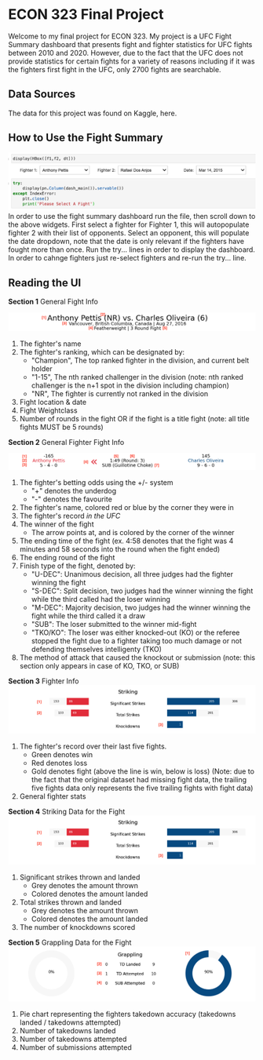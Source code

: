 # ECON 323 Final Project
Welcome to my final project for ECON 323. My project is a UFC Fight Summary dashboard that presents fight and fighter statistics for UFC fights between 2010 and 2020. However, due to the fact that the UFC does not provide  statistics for certain fights for a variety of reasons including if it was the fighters first fight in the UFC, only 2700 fights are searchable.


## Data Sources
The data for this project was found on Kaggle, here.

## How to Use the Fight Summary
![alt text](https://github.com/JBradbeer/econ323_ufc_fight_summary/blob/main/Readme_images/read_me_0.png?raw=true)
In order to use the fight summary dashboard run the file, then scroll down to the above widgets. First select a fighter for Fighter 1, this will autopopulate fighter 2 with their list of opponents. Select an opponent, this will populate the date dropdown, note that the date is only relevant if the fighters have fought more than once. Run the try... lines in order to display the dashboard. In order to cahnge fighters just re-select fighters and re-run the try... line.

## Reading the UI
**Section 1** General Fight Info

![alt text](https://github.com/JBradbeer/econ323_ufc_fight_summary/blob/main/Readme_images/read_me_1.png?raw=true)

1. The fighter's name
2. The fighter's ranking, which can be designated by:
    - "Champion", The top ranked fighter in the division, and current belt holder
    - "1-15", The nth ranked challenger in the division (note: nth ranked challenger is the n+1 spot in the division including champion)
    - "NR", The fighter is currently not ranked in the division
3. Fight location & date
4. Fight Weightclass
5. Number of rounds in the fight OR if the fight is a title fight (note: all title fights MUST be 5 rounds)
   
   
**Section 2** General Fighter Fight Info 

![alt text](https://github.com/JBradbeer/econ323_ufc_fight_summary/blob/main/Readme_images/read_me_2.png?raw=true)

1. The fighter's betting odds using the +/- system
    - \"+" denotes the underdog
    - \"-" denotes the favourite
2. The fighter's name, colored red or blue by the corner they were in
3. The fighter's record *in the UFC*
4. The winner of the fight
    - The arrow points at, and is colored by the corner of the winner
5. The ending time of the fight (ex. 4:58 denotes that the fight was 4 minutes and 58 seconds into the round when the fight ended)
6. The ending round of the fight
7. Finish type of the fight, denoted by:
    - "U-DEC": Unanimous decision, all three judges had the fighter winning the fight
    - "S-DEC": Split decision, two judges had the winner winning the fight while the third called had the loser winning
    - "M-DEC": Majority decision, two judges had the winner winning the fight while the third called it a draw
    - "SUB":   The loser submitted to the winner mid-fight
    - "TKO/KO": The loser was either knocked-out (KO) or the referee stopped the fight due to a fighter taking too much damage or not defending themselves intelligenty (TKO)
8. The method of attack that caused the knockout or submission (note: this section only appears in case of KO, TKO, or SUB)


**Section 3** Fighter Info
![alt text](https://github.com/JBradbeer/econ323_ufc_fight_summary/blob/main/Readme_images/read_me_4.png?raw=true)
1. The fighter's record over their last five fights.
    - Green denotes win
    - Red denotes loss
    - Gold denotes fight (above the line is win, below is loss)
    (Note: due to the fact that the original dataset had missing fight data, the trailing five fights data only represents the five trailing fights with fight data)
2. General fighter stats


**Section 4** Striking Data for the Fight
![alt text](https://github.com/JBradbeer/econ323_ufc_fight_summary/blob/main/Readme_images/read_me_4.png?raw=true)
1. Significant strikes thrown and landed
    - Grey denotes the amount thrown
    - Colored denotes the amount landed
2. Total strikes thrown and landed
    - Grey denotes the amount thrown
    - Colored denotes the amount landed
3. The number of knockdowns scored


**Section 5** Grappling Data for the Fight
![alt text](https://github.com/JBradbeer/econ323_ufc_fight_summary/blob/main/Readme_images/read_me_5.png?raw=true)
1. Pie chart representing the fighters takedown accuracy (takedowns landed / takedowns attempted)
2. Number of takedowns landed
3. Number of takedowns attempted
4. Number of submissions attempted
